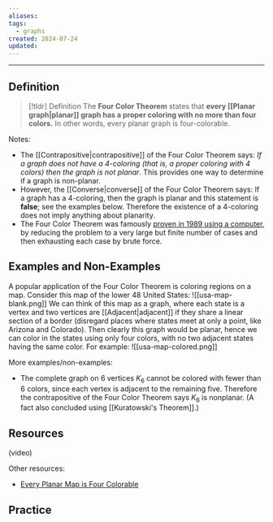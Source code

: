 ```yaml
---
aliases: 
tags:
  - graphs
created: 2024-07-24
updated:
---
```

---
## Definition 

> [!tldr] Definition
> The **Four Color Theorem** states that **every [[Planar graph|planar]] graph has a proper coloring with no more than four colors.** In other words, every planar graph is four-colorable. 

Notes: 
- The [[Contrapositive|contrapositive]] of the Four Color Theorem says: *If a graph does not have a 4-coloring (that is, a proper coloring with 4 colors) then the graph is not planar*. This provides one way to determine if a graph is non-planar. 
- However, the [[Converse|converse]] of the Four Color Theorem says: If a graph has a 4-coloring, then the graph is planar and this statement is **false**; see the examples below. Therefore the existence of a 4-coloring does not imply anything about planarity. 
- The Four Color Theorem was famously [proven in 1989 using a computer](http://www.ams.org/books/conm/098/), by reducing the problem to a very large but finite number of cases and then exhausting each case by brute force. 

## Examples and Non-Examples

A popular application of the Four Color Theorem is coloring regions on a map. Consider this map of the lower 48 United States: 
![[usa-map-blank.png]]
We can think of this map as a graph, where each state is a vertex and two vertices are [[Adjacent|adjacent]] if they share a linear section of a border (disregard places where states meet at only a point, like Arizona and Colorado). Then clearly this graph would be planar, hence we can color in the states using only four colors, with no two adjacent states having the same color. For example: 
![[usa-map-colored.png]]



More examples/non-examples:
- The complete graph on 6 vertices $K_6$ cannot be colored with fewer than 6 colors, since each vertex is adjacent to the remaining five. Therefore the contrapositive of the Four Color Theorem says $K_6$ is nonplanar. (A fact also concluded using [[Kuratowski's Theorem]].)





## Resources 

(video)

Other resources: 
- [Every Planar Map is Four Colorable](http://www.ams.org/books/conm/098/) 

## Practice 
